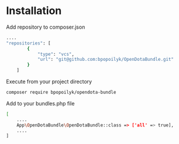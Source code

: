 Installation
============

Add repository to composer.json

```sh
....
"repositories": [
        {
            "type": "vcs",
            "url": "git@github.com:bpopoilyk/OpenDotaBundle.git"
        }
    ]
```

Execute from your project directory

```sh
composer require bpopoilyk/opendota-bundle
```

Add to your bundles.php file
```sh
[
    ....
    App\OpenDotaBundle\OpenDotaBundle::class => ['all' => true],
    ....
]
```
